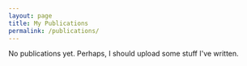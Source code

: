 ```yaml
---
layout: page
title: My Publications
permalink: /publications/
---
```


No publications yet. Perhaps, I should upload some stuff I've written.